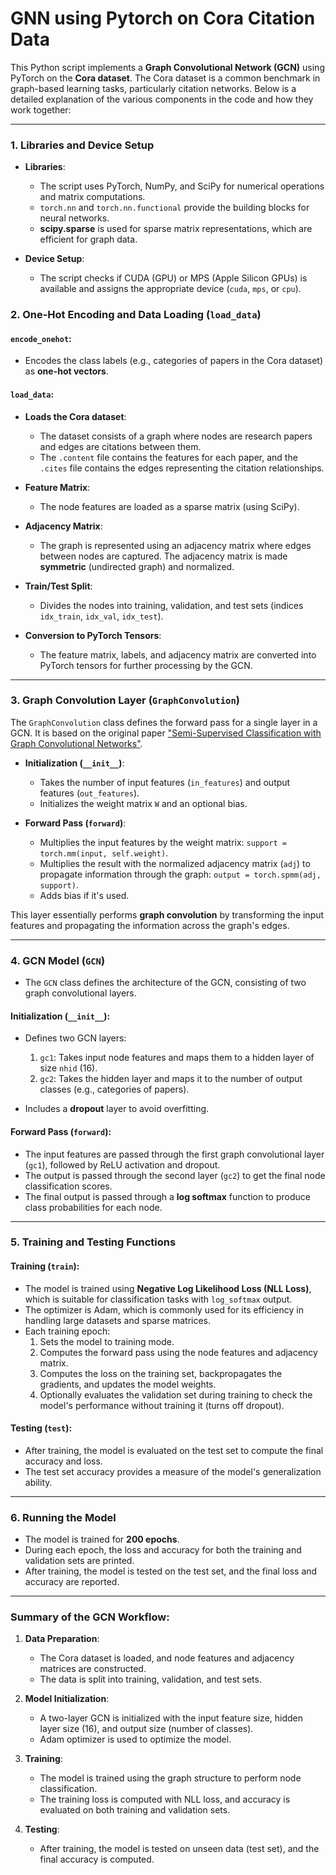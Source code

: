 # GNN using Pytorch on Cora Citation Data

This Python script implements a **Graph Convolutional Network (GCN)** using PyTorch on the **Cora dataset**. The Cora dataset is a common benchmark in graph-based learning tasks, particularly citation networks. Below is a detailed explanation of the various components in the code and how they work together:

---

### **1. Libraries and Device Setup**
- **Libraries**: 
  - The script uses PyTorch, NumPy, and SciPy for numerical operations and matrix computations.
  - `torch.nn` and `torch.nn.functional` provide the building blocks for neural networks.
  - **scipy.sparse** is used for sparse matrix representations, which are efficient for graph data.
  
- **Device Setup**:
  - The script checks if CUDA (GPU) or MPS (Apple Silicon GPUs) is available and assigns the appropriate device (`cuda`, `mps`, or `cpu`).

### **2. One-Hot Encoding and Data Loading (`load_data`)**

#### `encode_onehot`:
- Encodes the class labels (e.g., categories of papers in the Cora dataset) as **one-hot vectors**.
  
#### `load_data`:
- **Loads the Cora dataset**: 
  - The dataset consists of a graph where nodes are research papers and edges are citations between them.
  - The `.content` file contains the features for each paper, and the `.cites` file contains the edges representing the citation relationships.
  
- **Feature Matrix**: 
  - The node features are loaded as a sparse matrix (using SciPy).
  
- **Adjacency Matrix**:
  - The graph is represented using an adjacency matrix where edges between nodes are captured. The adjacency matrix is made **symmetric** (undirected graph) and normalized.

- **Train/Test Split**:
  - Divides the nodes into training, validation, and test sets (indices `idx_train`, `idx_val`, `idx_test`).
  
- **Conversion to PyTorch Tensors**:
  - The feature matrix, labels, and adjacency matrix are converted into PyTorch tensors for further processing by the GCN.

---

### **3. Graph Convolution Layer (`GraphConvolution`)**

The `GraphConvolution` class defines the forward pass for a single layer in a GCN. It is based on the original paper ["Semi-Supervised Classification with Graph Convolutional Networks"](https://arxiv.org/abs/1609.02907).

- **Initialization (`__init__`)**:
  - Takes the number of input features (`in_features`) and output features (`out_features`).
  - Initializes the weight matrix `W` and an optional bias.

- **Forward Pass (`forward`)**:
  - Multiplies the input features by the weight matrix: `support = torch.mm(input, self.weight)`.
  - Multiplies the result with the normalized adjacency matrix (`adj`) to propagate information through the graph: `output = torch.spmm(adj, support)`.
  - Adds bias if it's used.

This layer essentially performs **graph convolution** by transforming the input features and propagating the information across the graph's edges.

---

### **4. GCN Model (`GCN`)**

- The `GCN` class defines the architecture of the GCN, consisting of two graph convolutional layers.

#### **Initialization (`__init__`)**:
- Defines two GCN layers:
  1. `gc1`: Takes input node features and maps them to a hidden layer of size `nhid` (16).
  2. `gc2`: Takes the hidden layer and maps it to the number of output classes (e.g., categories of papers).
  
- Includes a **dropout** layer to avoid overfitting.

#### **Forward Pass (`forward`)**:
- The input features are passed through the first graph convolutional layer (`gc1`), followed by ReLU activation and dropout.
- The output is passed through the second layer (`gc2`) to get the final node classification scores.
- The final output is passed through a **log softmax** function to produce class probabilities for each node.

---

### **5. Training and Testing Functions**

#### **Training (`train`)**:
- The model is trained using **Negative Log Likelihood Loss (NLL Loss)**, which is suitable for classification tasks with `log_softmax` output.
- The optimizer is Adam, which is commonly used for its efficiency in handling large datasets and sparse matrices.
- Each training epoch:
  1. Sets the model to training mode.
  2. Computes the forward pass using the node features and adjacency matrix.
  3. Computes the loss on the training set, backpropagates the gradients, and updates the model weights.
  4. Optionally evaluates the validation set during training to check the model's performance without training it (turns off dropout).

#### **Testing (`test`)**:
- After training, the model is evaluated on the test set to compute the final accuracy and loss.
- The test set accuracy provides a measure of the model's generalization ability.

---

### **6. Running the Model**

- The model is trained for **200 epochs**.
- During each epoch, the loss and accuracy for both the training and validation sets are printed.
- After training, the model is tested on the test set, and the final loss and accuracy are reported.

---

### **Summary of the GCN Workflow**:
1. **Data Preparation**:
   - The Cora dataset is loaded, and node features and adjacency matrices are constructed.
   - The data is split into training, validation, and test sets.

2. **Model Initialization**:
   - A two-layer GCN is initialized with the input feature size, hidden layer size (16), and output size (number of classes).
   - Adam optimizer is used to optimize the model.

3. **Training**:
   - The model is trained using the graph structure to perform node classification. 
   - The training loss is computed with NLL loss, and accuracy is evaluated on both training and validation sets.

4. **Testing**:
   - After training, the model is tested on unseen data (test set), and the final accuracy is computed.

